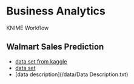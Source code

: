 # Business Analytics
KNIME Workflow

## Walmart Sales Prediction
- [data set from kaggle](https://www.kaggle.com/datasets/yasserh/walmart-dataset)
- [data set](/data/Walmart.csv)
- [data description](/data/Data Description.txt)
